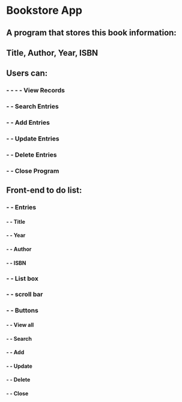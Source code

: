 # Bookstore App
## A program that stores this book information:
## Title, Author, Year, ISBN

## Users can:
### -  - -  - View Records
### -  - Search Entries
### -  - Add Entries
### -  - Update Entries
### -  - Delete Entries
### -  - Close Program

## Front-end to do list:
### -  - Entries
#### -  - Title
#### -  - Year
#### -  - Author
#### -  - ISBN
### -  - List box
### -  - scroll bar
### -  - Buttons
#### -  - View all
#### -  - Search
#### -  - Add
#### -  - Update
#### -  - Delete
#### -  - Close